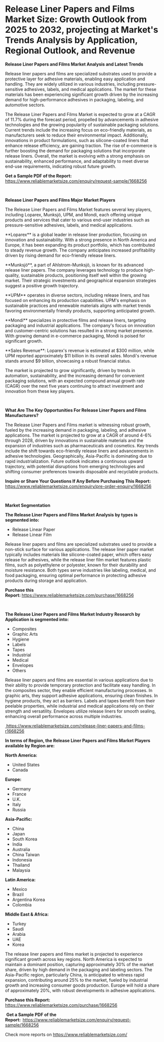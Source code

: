 <p><h1>Release Liner Papers and Films Market Size: Growth Outlook from 2025 to 2032, projecting at Market's Trends Analysis by Application, Regional Outlook, and Revenue</h1></p><p><strong>Release Liner Papers and Films Market Analysis and Latest Trends</strong></p>
<p><p>Release liner papers and films are specialized substrates used to provide a protective layer for adhesive materials, enabling easy application and handling. They are widely utilized in various industries, including pressure-sensitive adhesives, labels, and medical applications. The market for these materials has been experiencing significant growth driven by the increasing demand for high-performance adhesives in packaging, labeling, and automotive sectors.</p><p>The Release Liner Papers and Films Market is expected to grow at a CAGR of 11.7% during the forecast period, propelled by advancements in adhesive technologies and the growing popularity of sustainable packaging solutions. Current trends include the increasing focus on eco-friendly materials, as manufacturers seek to reduce their environmental impact. Additionally, innovations in product formulations, such as silicone-coated liners that enhance release efficiency, are gaining traction. The rise of e-commerce is further boosting the demand for packaging solutions that incorporate release liners. Overall, the market is evolving with a strong emphasis on sustainability, enhanced performance, and adaptability to meet diverse end-use requirements, indicating robust future growth.</p></p>
<p><strong>Get a Sample PDF of the Report:&nbsp;</strong> <a href="https://www.reliablemarketsize.com/enquiry/request-sample/1668256?utm_campaign=3226&utm_medium=2&utm_source=Github&utm_content=ia&utm_term=08032025&utm_id=release-liner-papers-and-films">https://www.reliablemarketsize.com/enquiry/request-sample/1668256</a></p>
<p>&nbsp;</p>
<p><strong>Release Liner Papers and Films Major Market Players</strong></p>
<p><p>The Release Liner Papers and Films Market features several key players, including Loparex, Munksjö, UPM, and Mondi, each offering unique products and services that cater to various end-user industries such as pressure-sensitive adhesives, labels, and medical applications.</p><p>**Loparex** is a global leader in release liner production, focusing on innovation and sustainability. With a strong presence in North America and Europe, it has been expanding its product portfolio, which has contributed to steady revenue growth. The company anticipates increased profitability driven by rising demand for eco-friendly release liners.</p><p>**Munksjö**, a part of Ahlstrom-Munksjö, is known for its advanced release liner papers. The company leverages technology to produce high-quality, sustainable products, positioning itself well within the growing market. Their strategic investments and geographical expansion strategies suggest a positive growth trajectory.</p><p>**UPM** operates in diverse sectors, including release liners, and has focused on enhancing its production capabilities. UPM's emphasis on sustainable practices and renewable materials aligns with market trends favoring environmentally friendly products, supporting anticipated growth.</p><p>**Mondi** specializes in protective films and release liners, targeting packaging and industrial applications. The company's focus on innovation and customer-centric solutions has resulted in a strong market presence. With growing demand in e-commerce packaging, Mondi is poised for significant growth.</p><p>**Sales Revenue**: Loparex's revenue is estimated at $300 million, while UPM reported approximately $11 billion in its overall sales. Mondi's revenue stands around $9 billion, showcasing a robust financial status.</p><p>The market is projected to grow significantly, driven by trends in automation, sustainability, and the increasing demand for convenient packaging solutions, with an expected compound annual growth rate (CAGR) over the next five years continuing to attract investment and innovation from these key players.</p></p>
<p>&nbsp;</p>
<p><strong>What Are The Key Opportunities For Release Liner Papers and Films Manufacturers?</strong></p>
<p><p>The Release Liner Papers and Films market is witnessing robust growth, fueled by the increasing demand in packaging, labeling, and adhesive applications. The market is projected to grow at a CAGR of around 4-6% through 2028, driven by innovations in sustainable materials and the expansion of industries such as pharmaceuticals and cosmetics. Key trends include the shift towards eco-friendly release liners and advancements in adhesive technologies. Geographically, Asia-Pacific is dominating due to rapid industrialization. Future outlook indicates a continuous upward trajectory, with potential disruptions from emerging technologies and shifting consumer preferences towards disposable and recyclable products.</p></p>
<p><strong>Inquire or Share Your Questions If Any Before Purchasing This Report:</strong> <a href="https://www.reliablemarketsize.com/enquiry/pre-order-enquiry/1668256?utm_campaign=3226&utm_medium=2&utm_source=Github&utm_content=ia&utm_term=08032025&utm_id=release-liner-papers-and-films">https://www.reliablemarketsize.com/enquiry/pre-order-enquiry/1668256</a></p>
<p>&nbsp;</p>
<p><strong>Market Segmentation</strong></p>
<p><strong>The Release Liner Papers and Films Market Analysis by types is segmented into:</strong></p>
<p><ul><li>Release Linear Paper</li><li>Release Linear Film</li></ul></p>
<p><p>Release liner papers and films are specialized substrates used to provide a non-stick surface for various applications. The release liner paper market typically includes materials like silicone-coated paper, which offers easy release for adhesives, while the release liner film market features plastic films, such as polyethylene or polyester, known for their durability and moisture resistance. Both types serve industries like labeling, medical, and food packaging, ensuring optimal performance in protecting adhesive products during storage and application.</p></p>
<p><strong>Purchase this Report:&nbsp;</strong><a href="https://www.reliablemarketsize.com/purchase/1668256?utm_campaign=3226&utm_medium=2&utm_source=Github&utm_content=ia&utm_term=08032025&utm_id=release-liner-papers-and-films">https://www.reliablemarketsize.com/purchase/1668256</a></p>
<p>&nbsp;</p>
<p><strong>The Release Liner Papers and Films Market Industry Research by Application is segmented into:</strong></p>
<p><ul><li>Composites</li><li>Graphic Arts</li><li>Hygiene</li><li>Labels</li><li>Tapes</li><li>Industrial</li><li>Medical</li><li>Envelopes</li><li>Others</li></ul></p>
<p><p>Release liner papers and films are essential in various applications due to their ability to provide temporary protection and facilitate easy handling. In the composites sector, they enable efficient manufacturing processes. In graphic arts, they support adhesive applications, ensuring clean finishes. In hygiene products, they act as barriers. Labels and tapes benefit from their peelable properties, while industrial and medical applications rely on their strength and versatility. Envelopes utilize release liners for smooth sealing, enhancing overall performance across multiple industries.</p></p>
<p><a href="https://www.reliablemarketsize.com/release-liner-papers-and-films-r1668256?utm_campaign=3226&utm_medium=2&utm_source=Github&utm_content=ia&utm_term=08032025&utm_id=release-liner-papers-and-films">&nbsp;https://www.reliablemarketsize.com/release-liner-papers-and-films-r1668256</a></p>
<p><strong>In terms of Region, the Release Liner Papers and Films Market Players available by Region are:</strong></p>
<p>
    <p> <strong> North America: </strong>
        <ul>
            <li>United States</li>
            <li>Canada</li>
        </ul>
        </p> 
    <p> <strong> Europe: </strong>
        <ul>
            <li>Germany</li>
            <li>France</li>
            <li>U.K.</li>
            <li>Italy</li>
            <li>Russia</li>
        </ul>
        </p> 
    <p> <strong> Asia-Pacific: </strong>
        <ul>
            <li>China</li>
            <li>Japan</li>
            <li>South Korea</li>
            <li>India</li>
            <li>Australia</li>
            <li>China Taiwan</li>
            <li>Indonesia</li>
            <li>Thailand</li>
            <li>Malaysia</li>
        </ul>
        </p> 
    <p> <strong> Latin America: </strong>
        <ul>
            <li>Mexico</li>
            <li>Brazil</li>
            <li>Argentina Korea</li>
            <li>Colombia</li>
        </ul>
        </p> 
    <p> <strong> Middle East & Africa: </strong>
        <ul>
            <li>Turkey</li>
            <li>Saudi</li>
            <li>Arabia</li>
            <li>UAE</li>
            <li>Korea</li>
        </ul>
    </p>
    </p>
<p><p>The release liner papers and films market is projected to experience significant growth across key regions. North America is expected to maintain a dominant position, capturing approximately 30% of the market share, driven by high demand in the packaging and labeling sectors. The Asia-Pacific region, particularly China, is anticipated to witness rapid expansion, contributing around 25% to the market, fueled by industrial growth and increasing consumer goods production. Europe will hold a share of approximately 20%, with robust developments in adhesive applications.</p></p>
<p><strong>Purchase this Report: </strong><a href="https://www.reliablemarketsize.com/purchase/1668256?utm_campaign=3226&utm_medium=2&utm_source=Github&utm_content=ia&utm_term=08032025&utm_id=release-liner-papers-and-films">https://www.reliablemarketsize.com/purchase/1668256</a></p>
<p>&nbsp;<strong>Get a Sample PDF of the Report:&nbsp;&nbsp;</strong><a href="https://www.reliablemarketsize.com/enquiry/request-sample/1668256?utm_campaign=3226&utm_medium=2&utm_source=Github&utm_content=ia&utm_term=08032025&utm_id=release-liner-papers-and-films">https://www.reliablemarketsize.com/enquiry/request-sample/1668256</a></p>
<p><strong></strong></p>
<p>Check more reports on <a href="https://www.reliablemarketsize.com/?utm_campaign=3226&utm_medium=2&utm_source=Github&utm_content=ia&utm_term=08032025&utm_id=release-liner-papers-and-films">https://www.reliablemarketsize.com/</a></p>